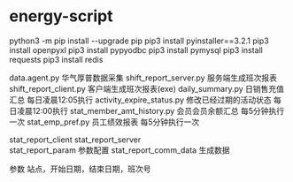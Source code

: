 # energy-script

python3 -m pip install --upgrade pip
pip3 install pyinstaller==3.2.1
pip3 install openpyxl
pip3 install pypyodbc
pip3 install pymysql
pip3 install requests
pip3 install redis

data.agent.py               华气厚普数据采集
shift_report_server.py      服务端生成班次报表
shift_report_client.py      客户端生成班次报表(exe)
daily_summary.py            日销售充值汇总           每日凌晨12:05执行
activity_expire_status.py   修改已经过期的活动状态   每日凌晨12:00执行
stat_member_amt_history.py  会员会员余额汇总         每5分钟执行一次
stat_emp_pref.py            员工绩效报表             每5分钟执行一次

stat_report_client
stat_report_server      
stat_report_param       参数配置
stat_report_comm_data   生成数据

参数 
站点，开始日期，结束日期，班次号
			
			
			
			
			
			






